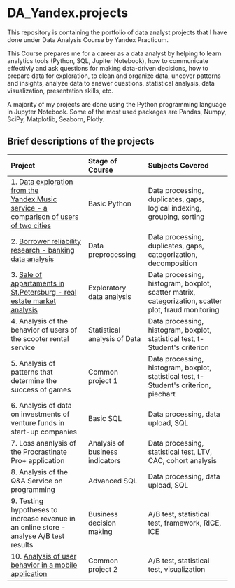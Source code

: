 # DA_Yandex.projects
This repository is containing the portfolio of data analyst projects that I have done under Data Analysis Course by Yandex Practicum.

This Course prepares me for a career as a data analyst by helping to learn analytics tools (Python, SQL, Jupiter Notebook), how to communicate effectivly and ask questions for making data-driven decisions, how to prepare data for exploration, to clean and organize data, uncover patterns and insights, analyze data to answer questions, statistical analysis, data visualization, presentation skills, etc.

A majority of my projects are done using the Python programming language in Jupyter Notebook. Some of the most used packages are Pandas, Numpy, SciPy, Matplotlib, Seaborn, Plotly.

## Brief descriptions of the projects 

|Project                                  |Stage of Course                      |Subjects Covered                     |
|:----------------------------------------|:------------------------------------|:------------------------------------|
|1. [Data exploration from the Yandex.Music service - a comparison of users of two cities](https://github.com/AmestOsipyan/DA_Yandex.projects/blob/main/Project%201/Project1_Yandex.Music.ipynb)|Basic Python|Data processing, duplicates, gaps, logical indexing, grouping, sorting|
|2. [Borrower reliability research - banking data analysis](https://github.com/AmestOsipyan/DA_Yandex.projects/blob/main/Project%202/Project2_Reliability%20of%20borrowers.ipynb)|Data preprocessing|Data processing, duplicates, gaps, categorization, decomposition|
|3. [Sale of appartaments in St.Petersburg - real estate market analysis](https://github.com/AmestOsipyan/DA_Yandex.projects/blob/main/Project%203/Project3_Sale%20of%20apartments.ipynb)|Exploratory data analysis|Data processing, histogram, boxplot, scatter matrix, categorization, scatter plot, fraud monitoring|
|4. Analysis of the behavior of users of the scooter rental service|Statistical analysis of Data|Data processing, histogram, boxplot, statistical test, t-Student's criterion|
|5. Analysis of patterns that determine the success of games|Common project 1|Data processing, histogram, boxplot, statistical test, t-Student's criterion, piechart|
|6. Analysis of data on investments of venture funds in start-up companies|Basic SQL|Data processing, data upload, SQL| 
|7. Loss ananlysis of the Procrastinate Pro+ application|Analysis of business indicators|Data processing, statistical test, LTV, CAC, cohort analysis|
|8. Analysis of the Q&A Service on programming|Advanced SQL|Data processing, data upload, SQL|
|9. Testing hypotheses to increase revenue in an online store - analyse A/B test results|Business decision making|A/B test, statistical test, framework, RICE, ICE|
|10. [Analysis of user behavior in a mobile application](https://github.com/AmestOsipyan/DA_Yandex.projects/blob/main/Project%2010/Project10_Mobile%20app%20analysis.ipynb)|Common project 2|A/B test, statistical test, visualization|

